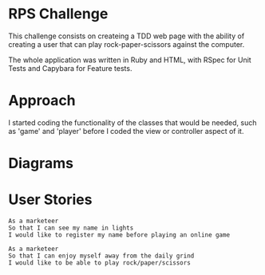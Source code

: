 # RPS Challenge

This challenge consists on createing a TDD web page with the ability of creating a user that can play rock-paper-scissors against the computer.

The whole application was written in Ruby and HTML, with RSpec for Unit Tests and Capybara for Feature tests.

# Approach

I started coding the functionality of the classes that would be needed, such as 'game' and 'player' before I coded the view or controller aspect of it.

# Diagrams

# User Stories

```
As a marketeer
So that I can see my name in lights
I would like to register my name before playing an online game
```

```
As a marketeer
So that I can enjoy myself away from the daily grind
I would like to be able to play rock/paper/scissors
```

#
